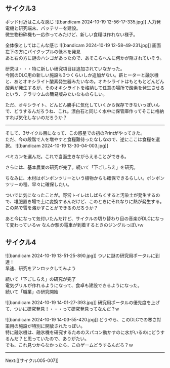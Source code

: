## サイクル3
ポッド付近はこんな感じ
![[bandicam 2024-10-19 12-56-17-335.jpg]]
人力発電機と研究端末、バッテリーを建設。  
微生物粉砕機も一応作ってみたけど、新しい食糧は作れない様子。

全体像としてはこんな感じ
![[bandicam 2024-10-19 12-58-49-231.jpg]]
画面左下の方にパイクップルの低木を発見  
あと右の方に謎のハシゴがあったので、あそこらへんに何かが隠されていそう。

研究は・・・特に新しい研究項目は追加されていなかった。  
今回のDLC用の新しい施設も3つくらいしか追加がない。薪ヒーターと融氷機と、あとオキシライト酸素発生器みたいなの。オキシライトはもともとどんどん酸素が発生するが、そのオキシライトを格納して任意の場所で酸素を発生させるという、テラリウムの簡易版みたいなものらしい。

ただ、オキシライト、どんどん勝手に気化していくから保存できないっぽいんで、どうするんだろうね、これ。漂白石と同じく水中に保管庫作ってそこに格納すれば気化しないのだろうか？

----
そして、3サイクル目になって、この惑星での初のPrintがやってきた。  
ただ、今の段階で人を増やすと食糧難待ったなしなので、逆にここは食糧を選択。
![[bandicam 2024-10-19 13-30-04-003.jpg]]

ペミカンを選んだ。これで当面生きながらえることができる。

さらには、基本農業の研究が完了。続いて「下ごしらえ」を研究。

ちなみに、木材はポンポンツリーという植物からも確保できるらしい。ポンポンツリーの種、早々に確保したい。

ついでに気になったことが。野営トイレはしばらくすると汚染土が発生するので、堆肥置き場で土に変換するんだけど、このときにそれなりに熱が発生する。この熱で雪を溶かすことができるのだろうか？

あと今になって気付いたんだけど、サイクルの切り替わり目の音楽がDLCになって変わっているｗ
なんか駅の電車が到着するときのジングルっぽいｗ


## サイクル4

![[bandicam 2024-10-19 13-51-25-890.jpg]]
ついに謎の研究用ポータルに到達！  
早速、研究をアンロックしてみよう

続いて「下ごしらえ」の研究が完了  
電気グリルが作れるようになって、食卓も建設できるようになった。  
続いて「職業」の研究開始

![[bandicam 2024-10-19 14-01-27-393.jpg]]
研究用ポータルの優先度を上げて、ついに研究発見！・・・って研究発見ってなんだ？w

![[bandicam 2024-10-19 14-03-55-420.jpg]]
どうやら、このDLCでの寒さ対策用の施設が特別に開放されたっぽい。  
特に融氷機は、融氷機を研究するためのスパコン動かすのに水がいるのにどうするんだ？と思っていたので、ありがたい。  
でも、これ見つからなかったら、このゲームどうするんだろ？ｗ


----
Next:[[サイクル005-007]]